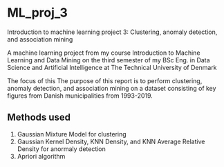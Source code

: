 # ML_proj_3
Introduction to machine learning project 3: Clustering, anomaly detection, and association mining

A machine learning project from my course Introduction to Machine Learning and Data Mining on the third semester of my BSc Eng. in Data Science and Artificial Intelligence at The Technical University of Denmark

The focus of this The purpose of this report is to perform clustering, anomaly detection, and association mining on a dataset consisting of key figures from Danish municipalities from 1993-2019.

## Methods used
1. Gaussian Mixture Model for clustering
2. Gaussian Kernel Density, KNN Density, and KNN Average Relative Density for anormaly detection
3. Apriori algorithm
